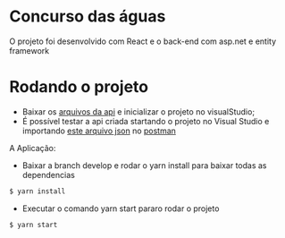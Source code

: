 # Concurso das águas

O projeto foi desenvolvido com React e o back-end com asp.net e entity framework


# Rodando o projeto

  - Baixar os  [arquivos da api](https://drive.google.com/open?id=1jV_WkcN2kxFy8R5cN2bfd5lfnYjMOZr5) e inicializar o projeto no visualStudio; 
  - É possível testar a api criada startando o projeto no Visual Studio e importando [este arquivo json](https://drive.google.com/open?id=1xUh_s-IfE28wZI47F9vjXQJnITUtMc9i)  no   [postman](https://www.getpostman.com/apps) 
 
A Aplicação:
- Baixar a branch develop e rodar o yarn install para baixar todas as dependencias  
```sh
$ yarn install
```
- Executar o comando yarn start pararo rodar o projeto
```sh
$ yarn start
```
